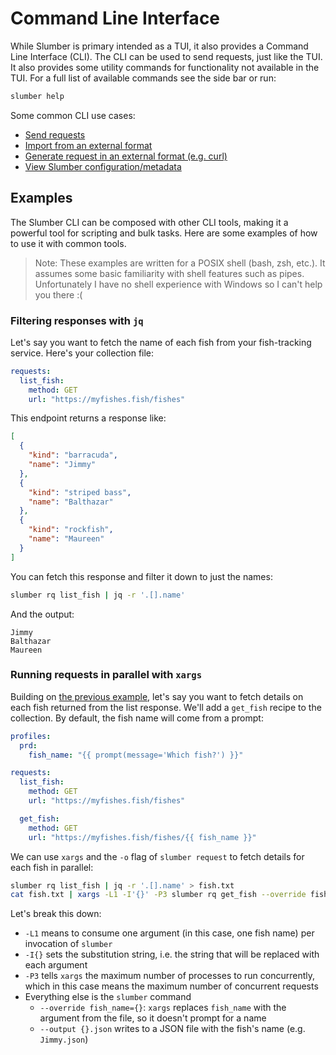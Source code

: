 # Command Line Interface

While Slumber is primary intended as a TUI, it also provides a Command Line Interface (CLI). The CLI can be used to send requests, just like the TUI. It also provides some utility commands for functionality not available in the TUI. For a full list of available commands see the side bar or run:

```sh
slumber help
```

Some common CLI use cases:

- [Send requests](./subcommands.md#slumber-request)
- [Import from an external format](./subcommands.md#slumber-import)
- [Generate request in an external format (e.g. curl)](./subcommands.md#slumber-generate)
- [View Slumber configuration/metadata](./subcommands.md#slumber-show)

## Examples

The Slumber CLI can be composed with other CLI tools, making it a powerful tool for scripting and bulk tasks. Here are some examples of how to use it with common tools.

> Note: These examples are written for a POSIX shell (bash, zsh, etc.). It assumes some basic familiarity with shell features such as pipes. Unfortunately I have no shell experience with Windows so I can't help you there :(

### Filtering responses with `jq`

Let's say you want to fetch the name of each fish from your fish-tracking service. Here's your collection file:

```yaml
requests:
  list_fish:
    method: GET
    url: "https://myfishes.fish/fishes"
```

This endpoint returns a response like:

```json
[
  {
    "kind": "barracuda",
    "name": "Jimmy"
  },
  {
    "kind": "striped bass",
    "name": "Balthazar"
  },
  {
    "kind": "rockfish",
    "name": "Maureen"
  }
]
```

You can fetch this response and filter it down to just the names:

```sh
slumber rq list_fish | jq -r '.[].name'
```

And the output:

```
Jimmy
Balthazar
Maureen
```

### Running requests in parallel with `xargs`

Building on [the previous example](#filtering-responses-with-jq), let's say you want to fetch details on each fish returned from the list response. We'll add a `get_fish` recipe to the collection. By default, the fish name will come from a prompt:

```yaml
profiles:
  prd:
    fish_name: "{{ prompt(message='Which fish?') }}"

requests:
  list_fish:
    method: GET
    url: "https://myfishes.fish/fishes"

  get_fish:
    method: GET
    url: "https://myfishes.fish/fishes/{{ fish_name }}"
```

We can use `xargs` and the `-o` flag of `slumber request` to fetch details for each fish in parallel:

```sh
slumber rq list_fish | jq -r '.[].name' > fish.txt
cat fish.txt | xargs -L1 -I'{}' -P3 slumber rq get_fish --override fish_name={} --output {}.json
```

Let's break this down:

- `-L1` means to consume one argument (in this case, one fish name) per invocation of `slumber`
- `-I{}` sets the substitution string, i.e. the string that will be replaced with each argument
- `-P3` tells `xargs` the maximum number of processes to run concurrently, which in this case means the maximum number of concurrent requests
- Everything else is the `slumber` command
  - `--override fish_name={}`: `xargs` replaces `fish_name` with the argument from the file, so it doesn't prompt for a name
  - `--output {}.json` writes to a JSON file with the fish's name (e.g. `Jimmy.json`)
